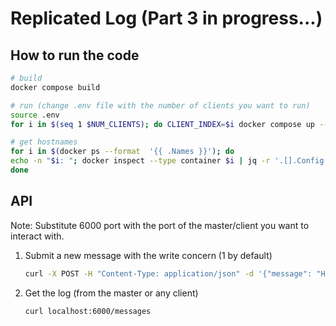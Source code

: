 # Replicated Log (Part 3 in progress...)

## How to run the code

```bash
# build
docker compose build

# run (change .env file with the number of clients you want to run)
source .env
for i in $(seq 1 $NUM_CLIENTS); do CLIENT_INDEX=$i docker compose up --scale client=$i --no-recreate -d; done

# get hostnames
for i in $(docker ps --format  '{{ .Names }}'); do
echo -n "$i: "; docker inspect --type container $i | jq -r '.[].Config.Hostname'
done
```

## API

Note: Substitute 6000 port with the port of the master/client you want to interact with.

1. Submit a new message with the write concern (1 by default)

   ```bash
   curl -X POST -H "Content-Type: application/json" -d '{"message": "Hello World", "write_concern": 1}' http://localhost:6000/messages
   ```

2. Get the log (from the master or any client)
   ```bash
   curl localhost:6000/messages
   ```

